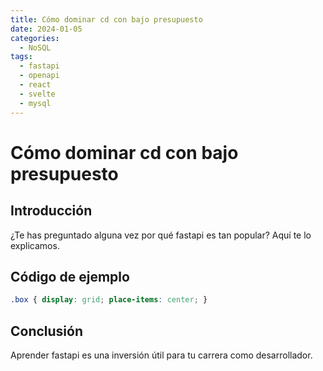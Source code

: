 ```yaml
---
title: Cómo dominar cd con bajo presupuesto
date: 2024-01-05
categories:
  - NoSQL
tags:
  - fastapi
  - openapi
  - react
  - svelte
  - mysql
---
```


# Cómo dominar cd con bajo presupuesto

## Introducción

¿Te has preguntado alguna vez por qué fastapi es tan popular? Aquí te lo explicamos.

## Código de ejemplo

```css
.box { display: grid; place-items: center; }
```

## Conclusión

Aprender fastapi es una inversión útil para tu carrera como desarrollador.